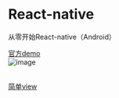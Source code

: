 # React-native
从零开始React-native（Android）

<a href="http://reactnative.cn/docs/0.35/sample-application-movies.html">官方demo</a>
<br/>
![image](http://reactnative.cn/static/docs/0.35/img/TutorialFinal.png)

<br/>
<a href=“http://www.lcode.org/%E3%80%90react-native%E5%BC%80%E5%8F%91%E3%80%91react-native%E6%8E%A7%E4%BB%B6%E4%B9%8Bview%E8%A7%86%E5%9B%BE%E8%AE%B2%E8%A7%A3/”>简单view</a>